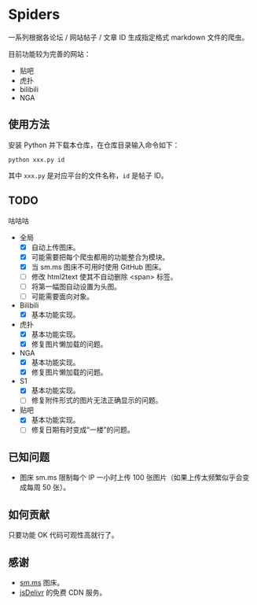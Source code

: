 # Spiders
一系列根据各论坛 / 网站帖子 / 文章 ID 生成指定格式 markdown 文件的爬虫。

目前功能较为完善的网站：
- 贴吧
- 虎扑
- bilibili
- NGA

## 使用方法
安装 Python 并下载本仓库，在仓库目录输入命令如下：
```shell
python xxx.py id
```
其中 `xxx.py` 是对应平台的文件名称，`id` 是帖子 ID。


## TODO
咕咕咕
- 全局
  - [x] 自动上传图床。
  - [x] 可能需要把每个爬虫都用的功能整合为模块。
  - [x] 当 sm.ms 图床不可用时使用 GitHub 图床。
  - [ ] 修改 html2text 使其不自动删除 \<span\> 标签。
  - [ ] 将第一幅图自动设置为头图。
  - [ ] 可能需要面向对象。
- Bilibili
  - [x] 基本功能实现。
- 虎扑
  - [x] 基本功能实现。
  - [x] 修复图片懒加载的问题。
- NGA
  - [x] 基本功能实现。
  - [x] 修复图片懒加载的问题。
- S1
  - [x] 基本功能实现。
  - [ ] 修复附件形式的图片无法正确显示的问题。
- 贴吧
  - [x] 基本功能实现。
  - [ ] 修复日期有时变成“一楼”的问题。

## 已知问题
- 图床 sm.ms 限制每个 IP 一小时上传 100 张图片（如果上传太频繁似乎会变成每周 50 张）。

## 如何贡献
只要功能 OK 代码可观性高就行了。

## 感谢
- [sm.ms](https://sm.ms) 图床。
- [jsDelivr](https://www.jsdelivr.com/) 的免费 CDN 服务。